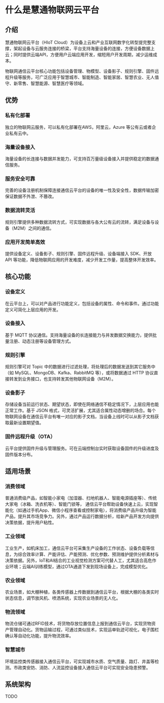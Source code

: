 # 什么是慧通物联网云平台

## 介绍

慧通物联网云平台（HIoT Cloud）为设备上云和产业互联网数字化转型提完整支撑，架起设备与云服务连接的桥梁，平台支持海量设备的连接，方便设备数据上云；同时提供云端API，方便用户云端应用开发，缩短用户开发周期，减少运维成本。

物联网通信云平台核心功能包括设备管理、物模型、设备影子、规则引擎、固件远程升级等服务，可广泛应用于智慧城市、智能制造、智能家居、智慧农业、无人值守、新零售、智慧能源、智慧医疗等领域。

## 优势

### 私有化部署

独立的物联网云服务，可以私有化部署在AWS，阿里云，Azure 等公有云或者企业私有云中。

### 海量设备接入

海量设备的长连接与数据并发能力，可支持百万量级设备接入并提供稳定的数据通信服务。

### 服务安全可靠

完善的设备注册机制保障连接通信云平台的设备的唯一性及安全性，数据传输加密保证数据不外泄、不篡改。

### 数据流转灵活

规则引擎提供多种数据流转方式，可实现数据与各大公有云的流转，满足设备与设备（M2M）之间的通信。

### 应用开发简单高效

提供设备定义、设备影子、规则引擎、固件远程升级、设备端接入 SDK、开放 API 等功能，降低物联网应用的开发难度，减少开发工作量，提高整体开发效率。

## 核心功能

### 设备定义

在云平台上，可以对产品进行功能定义，包括设备的属性、命令和事件。通过功能定义可简化上层应用的开发。

### 设备接入

基于 MQTT 协议通信。支持海量设备的长连接能力与并发数据交换能力，提供批量注册、动态注册等设备管理方式。

### 规则引擎

规则引擎可对 Topic 中的数据进行过滤处理，将处理后的数据发送到其它服务中（如 MySQL、MongoDB、Kafka、RabbitMQ 等），或将数据通过 HTTP 协议直接转发到业务接口，也支持转发其他物联网设备（M2M）。

### 设备影子

存储设备当前运行状态、期望状态，即使在网络通信不稳定情况下，上层应用也能正常工作。基于 JSON 格式，可灵活扩展，尤其适合属性动态增删的场合。每个物联网设备在通信云平台有唯一对应的影子文档，当设备上线时可以从影子文档获取最新设置期望值。

### 固件远程升级（OTA）

云平台提供固件升级与管理服务。可在云端控制台实时获取设备固件的升级进度及固件版本分布。

## 适用场景

### 消费领域

普通消费级产品，如智能小家电（加湿器、扫地机器人、智能电源插座等）、传统大家电（冰箱、洗衣机等）、智能门锁等， 通信云平台帮助设备快速上云，实现智能化（如通过手机App、微信小程序查看或控制家电），将消费级产品升级为智能产品，提升其市场竞争力。另外，通过产品运行数据分析，给新产品开发方向提供决策依据，提升用户粘性。

### 工业领域

工业生产，如机床加工，通信云平台可采集生产设备的工作状态、设备负载等信息，为综合效率计算、产能评估、产能预测、优化参数、预测维护提供分析素材与决策依据。另外，IoT和AI结合的工业视觉检测方案可代替人工，尤其适合高危作业环境；云端AI训练模型，通过OTA通道下发到现场设备上，完成模型优化。

### 农业领域

农业场景，如大棚种植，各类传感器上传数据到通信云平台，根据大棚的各类实时状态信息，调节放风机、喷洒系统，实现农业场景的无人化。

### 物流领域

物流仓储可通过RFID技术，将货物存放位置信息上报到通信云平台，实现货物资产管理自动化。货物运输过程，可通过类似技术，实现运单轨迹可视化，电子围栏确认等自动化功能，提升物流效率。

### 智慧城市

环境监控类传感器接入通信云平台，可实现城市水质、空气质量、路灯、井盖等检测。市政类安防、消防、人流监控设备接入通信云平台可实现安全隐患预警。

## 系统架构

TODO
